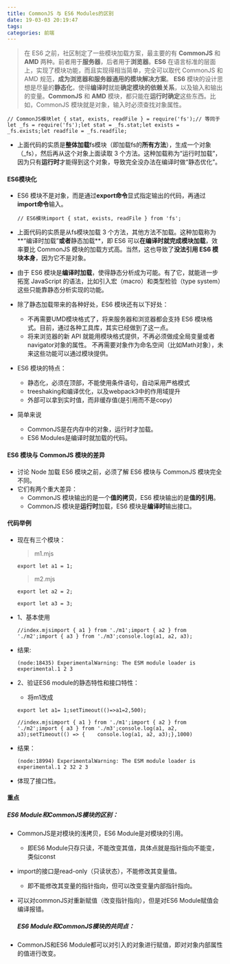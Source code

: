 ```yaml
---
title: CommonJS 与 ES6 Modules的区别
date: 19-03-03 20:19:47
tags:
categories: 前端
---
```


> 在 ES6 之前，社区制定了一些模块加载方案，最主要的有 **CommonJS** 和 **AMD** 两种。前者用于**服务器**，后者用于**浏览器**。**ES6** 在语言标准的层面上，实现了模块功能，而且实现得相当简单，完全可以取代 CommonJS 和 AMD 规范，**成为浏览器和服务器通用的模块解决方案**。
> **ES6** 模块的设计思想是尽量的**静态化**，使得**编译时**就能**确定模块的依赖关系**，以及输入和输出的变量。**CommonJS** 和 **AMD** 模块，都只能在**运行时确定**这些东西。比如，CommonJS 模块就是对象，输入时必须查找对象属性。

```
// CommonJS模块let { stat, exists, readFile } = require('fs');// 等同于let _fs = require('fs');let stat = _fs.stat;let exists = _fs.exists;let readfile = _fs.readfile;
```

- 上面代码的实质是**整体加载**fs模块（即加载fs的**所有方法**），生成一个对象（_fs），然后再从这个对象上面读取 3 个方法。这种加载称为“运行时加载”，因为只有**运行时**才能得到这个对象，导致完全没办法在编译时做“静态优化”。

#### ES6模块化

- ES6 模块不是对象，而是通过**export命令**显式指定输出的代码，再通过**import命令**输入。

  ```
  // ES6模块import { stat, exists, readFile } from 'fs';
  ```

- 上面代码的实质是从fs模块加载 3 个方法，其他方法不加载。这种加载称为**“编译时加载”**或者**静态加载**，即 ES6 可以**在编译时就完成模块加载**，效率要比 CommonJS 模块的加载方式高。当然，这也导致了**没法引用 ES6 模块本身**，因为它不是对象。

- 由于 ES6 模块是**编译时加载**，使得静态分析成为可能。有了它，就能进一步拓宽 JavaScript 的语法，比如引入宏（macro）和类型检验（type system）这些只能靠静态分析实现的功能。

- 除了静态加载带来的各种好处，ES6 模块还有以下好处：

  - 不再需要UMD模块格式了，将来服务器和浏览器都会支持 ES6 模块格式。目前，通过各种工具库，其实已经做到了这一点。
  - 将来浏览器的新 API 就能用模块格式提供，不再必须做成全局变量或者navigator对象的属性。
    不再需要对象作为命名空间（比如Math对象），未来这些功能可以通过模块提供。

- ES6 模块的特点：

  - 静态化，必须在顶部，不能使用条件语句，自动采用严格模式
  - treeshaking和编译优化，以及webpack3中的作用域提升
  - 外部可以拿到实时值，而非缓存值(是引用而不是copy)

- 简单来说

  - CommonJS是在内存中的对象，运行时才加载。
  - ES6 Modules是编译时就加载的代码。

#### ES6 模块与 CommonJS 模块的差异

- 讨论 Node 加载 ES6 模块之前，必须了解 ES6 模块与 CommonJS 模块完全不同。
- 它们有两个重大差异：
  - CommonJS 模块输出的是一个**值的拷贝**，ES6 模块输出的是**值的引用**。
  - CommonJS 模块是**运行时**加载，ES6 模块是**编译时**输出接口。

#### 代码举例

- 现在有三个模块：

  > m1.mjs

  ```
  export let a1 = 1;
  ```

  

  > m2.mjs

  ```
  export let a2 = 2;
  ```

  

  ```
  export let a3 = 3;
  ```

- 1、基本使用

  ```
  //index.mjsimport { a1 } from './m1';import { a2 } from './m2';import { a3 } from './m3';console.log(a1, a2, a3);
  ```

- 结果:

  ```
  (node:18435) ExperimentalWarning: The ESM module loader is experimental.1 2 3
  ```

- 2、验证ES6 module的静态特性和接口特性：

  - 将m1改成

  ```
  export let a1= 1;setTimeout(()=>a1=2,500);
  ```

  ```
  //index.mjsimport { a1 } from './m1';import { a2 } from './m2';import { a3 } from './m3';console.log(a1, a2, a3);setTimeout(() => {    console.log(a1, a2, a3);},1000)
  ```

- 结果：

  ```
  (node:18994) ExperimentalWarning: The ESM module loader is experimental.1 2 32 2 3
  ```

- 体现了接口性。

#### 重点

##### ES6 Module和CommonJS模块的区别：

- CommonJS是对模块的浅拷贝，ES6 Module是对模块的引用。

  - 即ES6 Module只存只读，不能改变其值，具体点就是指针指向不能变，类似const

- import的接口是read-only（只读状态），不能修改其变量值。

  - 即不能修改其变量的指针指向，但可以改变变量内部指针指向。

- 可以对commonJS对重新赋值（改变指针指向），但是对ES6 Module赋值会编译报错。

  ##### ES6 Module和CommonJS模块的共同点：

- CommonJS和ES6 Module都可以对引入的对象进行赋值，即对对象内部属性的值进行改变。